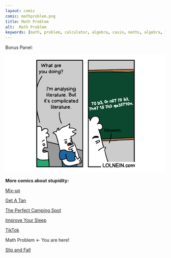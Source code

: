 ```yaml
---
layout: comic
comic: mathproblem.png
title: Math Problem
alt:  Math Problem
keywords: [math, problem, calculator, algebra, casio, maths, algebra, letters, equation, school, class, university, blackboard, learning, one, plus, two]
---
```


Bonus Panel:

![Math Problem Bonus](/images/mathproblem_bonus.png)


__More comics about stupidity:__

[Mix-up](https://lolnein.com/2017/11/23/mixup/)

[Get A Tan](https://lolnein.com/2018/09/05/getatan/)

[The Perfect Camping Spot](https://lolnein.com/2019/09/04/theperfectcampingspot/)

[Improve Your Sleep](https://lolnein.com/2019/09/26/improveyoursleep/)

[TikTok](https://lolnein.com/2019/10/24/tiktok/)

Math Problem <- You are here!

[Slip and Fall](https://lolnein.com/2020/02/23/slipandfall/)

